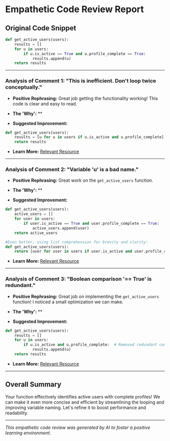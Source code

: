 # Empathetic Code Review Report

## Original Code Snippet

```python
def get_active_users(users):
    results = []
    for u in users:
        if u.is_active == True and u.profile_complete == True:
            results.append(u)
    return results
```

---

### Analysis of Comment 1: "This is inefficient. Don't loop twice conceptually."

* **Positive Rephrasing:** Great job getting the functionality working!  This code is clear and easy to read.

* **The 'Why':** **

* **Suggested Improvement:**

```python
def get_active_users(users):
    results = [u for u in users if u.is_active and u.profile_complete]
    return results
```

* **Learn More:** [Relevant Resource](https://wiki.python.org/moin/TimeComplexity)

---

### Analysis of Comment 2: "Variable 'u' is a bad name."

* **Positive Rephrasing:** Great work on the `get_active_users` function.

* **The 'Why':** **

* **Suggested Improvement:**

```python
def get_active_users(users):
    active_users = []
    for user in users:
        if user.is_active == True and user.profile_complete == True:
            active_users.append(user)
    return active_users

#Even better, using list comprehension for brevity and clarity:
def get_active_users(users):
    return [user for user in users if user.is_active and user.profile_complete]
```

* **Learn More:** [Relevant Resource](https://www.python.org/dev/peps/pep-0008/#naming-conventions)

---

### Analysis of Comment 3: "Boolean comparison '== True' is redundant."

* **Positive Rephrasing:** Great job on implementing the `get_active_users` function!  I noticed a small optimization we can make.

* **The 'Why':** **

* **Suggested Improvement:**

```python
def get_active_users(users):
    results = []
    for u in users:
        if u.is_active and u.profile_complete:  # Removed redundant comparison to True
            results.append(u)
    return results
```

* **Learn More:** [Relevant Resource](https://www.python.org/dev/peps/pep-0008/#programming-recommendations)

---

## Overall Summary

Your function effectively identifies active users with complete profiles!  We can make it even more concise and efficient by streamlining the looping and improving variable naming.  Let's refine it to boost performance and readability.


---

*This empathetic code review was generated by AI to foster a positive learning environment.*

